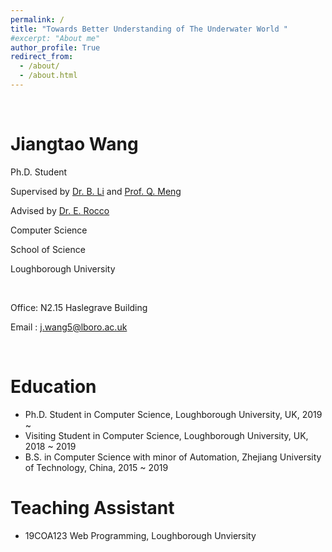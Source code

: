 ```yaml
---
permalink: /
title: "Towards Better Understanding of The Underwater World "
#excerpt: "About me"
author_profile: True
redirect_from: 
  - /about/
  - /about.html
---
```


&nbsp;

Jiangtao Wang
============
Ph.D. Student 

Supervised by [Dr. B. Li](https://www.lboro.ac.uk/departments/compsci/staff/academic-teaching/baihua-li/) and [Prof. Q. Meng](https://www.lboro.ac.uk/departments/compsci/staff/academic-teaching/qinggang-meng/)

Advised    by [Dr. E. Rocco](http://www.witted.it/)

Computer Science

School of Science

Loughborough University 
&nbsp;

&nbsp;


Office: N2.15 Haslegrave Building

Email : <j.wang5@lboro.ac.uk>

&nbsp;

Education
======
* Ph.D. Student in Computer Science, Loughborough University, UK, 2019 ~
* Visiting Student in Computer Science, Loughborough University, UK, 2018 ~ 2019
* B.S. in Computer Science with minor of Automation, Zhejiang University of Technology, China, 2015 ~ 2019  


Teaching Assistant
======
* 19COA123 Web Programming, Loughborough Unviersity

<!-- * 20COP508 Applied Machine Learning --!>


